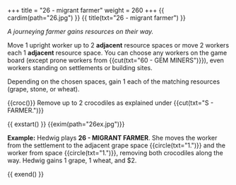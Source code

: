 +++
title = "26 - migrant farmer"
weight = 260
+++
{{ cardim(path="26.jpg") }}
{{ title(txt="26 - migrant farmer") }}

*A journeying farmer gains resources on their way.*

Move 1 upright worker up to 2 **adjacent** resource spaces or move 2 workers each
1 **adjacent** resource space. You can choose any workers on the game board
(except prone workers from {{cut(txt="60 - GEM MINERS")}}), even workers
standing on settlements or building sites.

Depending on the chosen spaces, gain 1 each of the matching resources (grape,
stone, or wheat).

{{croc()}} Remove up to 2 crocodiles as explained under {{cut(txt="S - FARMER.")}}


{{ exstart() }}
{{exim(path="26ex.jpg")}}

**Example:** Hedwig plays **26 - MIGRANT FARMER**. She moves the worker from
the settlement to the adjacent grape space {{circle(txt="1.")}} and the worker
from space {{circle(txt="1.")}}, removing both crocodiles along the way. Hedwig
gains 1 grape, 1 wheat, and $2.

{{ exend() }}
